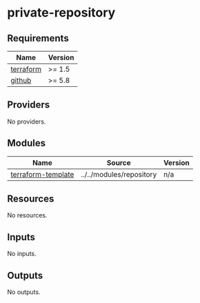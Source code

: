 # private-repository

<!-- BEGINNING OF PRE-COMMIT-TERRAFORM DOCS HOOK -->
## Requirements

| Name | Version |
|------|---------|
| <a name="requirement_terraform"></a> [terraform](#requirement\_terraform) | >= 1.5 |
| <a name="requirement_github"></a> [github](#requirement\_github) | >= 5.8 |

## Providers

No providers.

## Modules

| Name | Source | Version |
|------|--------|---------|
| <a name="module_terraform-template"></a> [terraform-template](#module\_terraform-template) | ../../modules/repository | n/a |

## Resources

No resources.

## Inputs

No inputs.

## Outputs

No outputs.
<!-- END OF PRE-COMMIT-TERRAFORM DOCS HOOK -->
